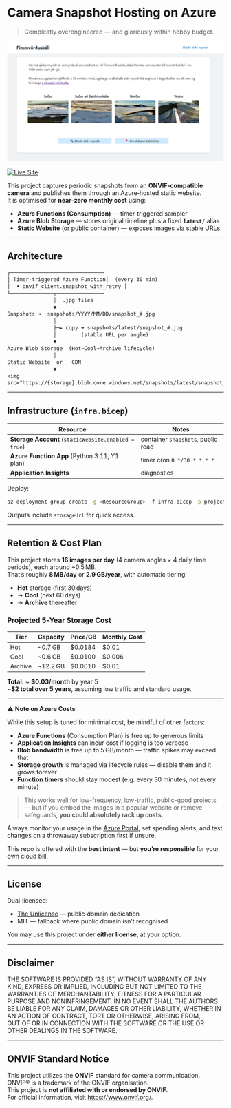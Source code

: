 # Camera Snapshot Hosting on Azure

> Compleatly overengineered — and gloriously within hobby budget.

[![Screenshot of the live site](image.png)](https://utivist5vhfj4cenlybqry2.z6.web.core.windows.net/index.html)

[![Live Site](https://img.shields.io/badge/Live%20Site-Click%20to%20view-brightgreen)](https://utivist5vhfj4cenlybqry2.z6.web.core.windows.net/index.html)

This project captures periodic snapshots from an **ONVIF‑compatible camera** and publishes them through an Azure‑hosted static website.  
It is optimised for **near‑zero monthly cost** using:

* **Azure Functions (Consumption)** — timer‑triggered sampler  
* **Azure Blob Storage** — stores original timeline plus a fixed **`latest/`** alias  
* **Static Website** (or public container) — exposes images via stable URLs

---

## Architecture

```
┌──────────────────────────────┐
│ Timer‑triggered Azure Function│  (every 30 min)
│  • onvif_client.snapshot_with_retry │
└──────────────┬───────────────┘
               │  .jpg files
               ▼
Snapshots ➜  snapshots/YYYY/MM/DD/snapshot_#.jpg
               │
               ├─► copy ➜ snapshots/latest/snapshot_#.jpg
               │        (stable URL per angle)
               ▼
Azure Blob Storage  (Hot→Cool→Archive lifecycle)
               │
Static Website  or   CDN
               ▼
<img src="https://{storage}.blob.core.windows.net/snapshots/latest/snapshot_1.jpg">
```

---

## Infrastructure (`infra.bicep`)

| Resource | Notes |
|----------|-------|
| **Storage Account** (`staticWebsite.enabled = true`) | container `snapshots`, public read |
| **Azure Function App** (Python 3.11, Y1 plan) | timer cron `0 */30 * * * *` |
| **Application Insights** | diagnostics |

Deploy:

```bash
az deployment group create -g <ResourceGroup> -f infra.bicep -p projectPrefix=snapshot
```

Outputs include `storageUrl` for quick access.

---

## Retention & Cost Plan

This project stores **16 images per day** (4 camera angles × 4 daily time periods), each around ~0.5 MB.  
That’s roughly **8 MB/day** or **2.9 GB/year**, with automatic tiering:

- **Hot** storage (first 30 days)
- → **Cool** (next 60 days)
- → **Archive** thereafter

### Projected 5‑Year Storage Cost

| Tier    | Capacity | Price/GB | Monthly Cost |
|---------|----------|----------|---------------|
| Hot     | ~0.7 GB  | \$0.0184 | \$0.01        |
| Cool    | ~0.6 GB  | \$0.0100 | \$0.006       |
| Archive | ~12.2 GB | \$0.0010 | \$0.01        |

**Total:** ~ **\$0.03/month** by year 5  
~**\$2 total over 5 years**, assuming low traffic and standard usage.

---

⚠️ **Note on Azure Costs**

While this setup is tuned for minimal cost, be mindful of other factors:

- **Azure Functions** (Consumption Plan) is free up to generous limits  
- **Application Insights** can incur cost if logging is too verbose  
- **Blob bandwidth** is free up to 5 GB/month — traffic spikes may exceed that  
- **Storage growth** is managed via lifecycle rules — disable them and it grows forever  
- **Function timers** should stay modest (e.g. every 30 minutes, not every minute)

> This works well for low-frequency, low-traffic, public-good projects — but if you embed the images in a popular website or remove safeguards, **you could absolutely rack up costs.**

Always monitor your usage in the [Azure Portal](https://portal.azure.com), set spending alerts, and test changes on a throwaway subscription first if unsure.

This repo is offered with the **best intent** — but **you’re responsible** for your own cloud bill.

---

## License

Dual‑licensed:

- [The Unlicense](LICENSE) — public‑domain dedication  
- MIT — fallback where public domain isn’t recognised

You may use this project under **either license**, at your option.

---

## Disclaimer

THE SOFTWARE IS PROVIDED “AS IS”, WITHOUT WARRANTY OF ANY KIND, EXPRESS OR IMPLIED, INCLUDING BUT NOT LIMITED TO THE WARRANTIES OF MERCHANTABILITY, FITNESS FOR A PARTICULAR PURPOSE AND NONINFRINGEMENT. IN NO EVENT SHALL THE AUTHORS BE LIABLE FOR ANY CLAIM, DAMAGES OR OTHER LIABILITY, WHETHER IN AN ACTION OF CONTRACT, TORT OR OTHERWISE, ARISING FROM, OUT OF OR IN CONNECTION WITH THE SOFTWARE OR THE USE OR OTHER DEALINGS IN THE SOFTWARE.

---

## ONVIF Standard Notice

This project utilizes the **ONVIF** standard for camera communication.  
ONVIF® is a trademark of the ONVIF organisation.  
This project is **not affiliated with or endorsed by ONVIF**.  
For official information, visit <https://www.onvif.org/>.
